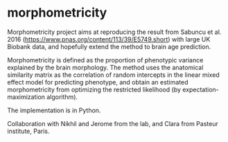 # morphometricity
Morphometricity project aims at reproducing the result from Sabuncu et al. 2016 (https://www.pnas.org/content/113/39/E5749.short) with large UK Biobank data, and hopefully extend the method to brain age prediction. 

Morphometricity is defined as the proportion of phenotypic variance explained by the brain morphology. The method uses the anatomical similarity matrix as the correlation of random intercepts in the linear mixed effect model for predicting phenotype, and obtain an estimated morphometricity from optimizing the restricted likelihood (by expectation-maximization algorithm). 

The implementation is in Python.

Collaboration with Nikhil and Jerome from the lab, and Clara from Pasteur institute, Paris. 

